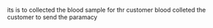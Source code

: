 its is to collected the blood sample for thr customer
blood colleted the customer to send the paramacy
